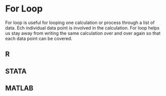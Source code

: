 # For Loop

For loop is useful for looping one calculation or process through a list of data. Ech individual data point is involved in the calculation. For loop helps us stay away from writing the same calculation over and over again so that each data point can be covered. 

## R

## STATA

## MATLAB
